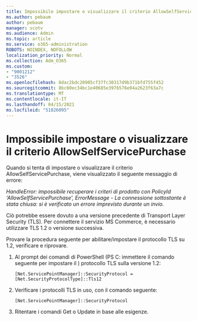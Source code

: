 ```yaml
---
title: Impossibile impostare o visualizzare il criterio AllowSelfServicePurchase
ms.author: pebaum
author: pebaum
manager: scotv
ms.audience: Admin
ms.topic: article
ms.service: o365-administration
ROBOTS: NOINDEX, NOFOLLOW
localization_priority: Normal
ms.collection: Adm_O365
ms.custom:
- "9001212"
- "3526"
ms.openlocfilehash: 8dac2bdc20905cf37fc30317d9b371bfd755f452
ms.sourcegitcommit: 8bc60ec34bc1e40685e3976576e04a2623f63a7c
ms.translationtype: MT
ms.contentlocale: it-IT
ms.lasthandoff: 04/15/2021
ms.locfileid: "51826095"
---
```

# <a name="unable-to-set-or-view-the-allowselfservicepurchase-policy"></a>Impossibile impostare o visualizzare il criterio AllowSelfServicePurchase

Quando si tenta di impostare o visualizzare il criterio AllowSelfServicePurchase, viene visualizzato il seguente messaggio di errore:

*HandleError: impossibile recuperare i criteri di prodotto con PolicyId 'AllowSelfServicePurchase', ErrorMessage - La connessione sottostante è stata chiusa: si è verificato un errore imprevisto durante un invio.*

Ciò potrebbe essere dovuto a una versione precedente di Transport Layer Security (TLS). Per connettere il servizio MS Commerce, è necessario utilizzare TLS 1.2 o versione successiva.  

Provare la procedura seguente per abilitare/impostare il protocollo TLS su 1.2, verificare e riprovare.
 1. Al prompt dei comandi di PowerShell (PS C: immettere il comando seguente per impostare il \) protocollo TLS sulla versione 1.2:

    `[Net.ServicePointManager]::SecurityProtocol = [Net.SecurityProtocolType]::Tls12`

2. Verificare i protocolli TLS in uso, con il comando seguente:

    `[Net.ServicePointManager]::SecurityProtocol` 

3. Ritentare i comandi Get o Update in base alle esigenze.

